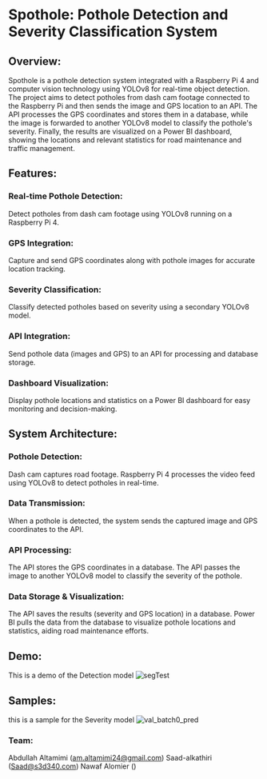 
# Spothole: Pothole Detection and Severity Classification System

## Overview:

Spothole is a pothole detection system integrated with a Raspberry Pi 4 and computer vision technology using YOLOv8 for real-time object detection. The project aims to detect potholes from dash cam footage connected to the Raspberry Pi and then sends the image and GPS location to an API. The API processes the GPS coordinates and stores them in a database, while the image is forwarded to another YOLOv8 model to classify the pothole's severity. Finally, the results are visualized on a Power BI dashboard, showing the locations and relevant statistics for road maintenance and traffic management.

## Features:

### Real-time Pothole Detection:
Detect potholes from dash cam footage using YOLOv8 running on a Raspberry Pi 4.

### GPS Integration: 

Capture and send GPS coordinates along with pothole images for accurate location tracking.

### Severity Classification:

Classify detected potholes based on severity using a secondary YOLOv8 model.

### API Integration: 

Send pothole data (images and GPS) to an API for processing and database storage.

### Dashboard Visualization: 

Display pothole locations and statistics on a Power BI dashboard for easy monitoring and decision-making.


## System Architecture:

### Pothole Detection:

Dash cam captures road footage.
Raspberry Pi 4 processes the video feed using YOLOv8 to detect potholes in real-time.

### Data Transmission:

When a pothole is detected, the system sends the captured image and GPS coordinates to the API.

### API Processing:

The API stores the GPS coordinates in a database.
The API passes the image to another YOLOv8 model to classify the severity of the pothole.

### Data Storage & Visualization:

The API saves the results (severity and GPS location) in a database.
Power BI pulls the data from the database to visualize pothole locations and statistics, aiding road maintenance efforts.


## Demo:

This is a demo of the Detection model
![segTest](https://github.com/user-attachments/assets/2f60d69c-e6a7-4e32-99ec-86c0d12c8997)

## Samples:

this is a sample for the Severity model
![val_batch0_pred](https://github.com/user-attachments/assets/0e1fae7f-36d7-43c7-ba1f-c19b1d99a780)


### Team:
Abdullah Altamimi (am.altamimi24@gmail.com)
Saad-alkathiri (Saad@s3d340.com)
Nawaf Alomier ()




